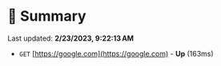 # 📖 Summary
Last updated: **2/23/2023, 9:22:13 AM**

- `GET` [https://google.com](https://google.com) - **Up** (163ms)
